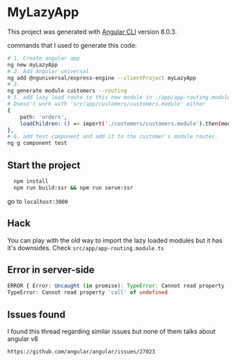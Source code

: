 # MyLazyApp

This project was generated with [Angular CLI](https://github.com/angular/angular-cli) version 8.0.3.

commands that I used to generate this code:

```bash
# 1. Create angular app
ng new myLazyApp
# 2. Add Angular universal
ng add @nguniversal/express-engine --clientProject myLazyApp
# 3.
ng generate module customers --routing
# 5. add lazy load route to this new module in ./app/app-routing.module.ts
# Doesn't work with 'src/app/customers/customers.module' either
{
    path: 'orders',
    loadChildren: () => import('./customers/customers.module').then(mod => mod.CustomersModule)
},
# 6. add test component and add it to the customer's module routes.
ng g component test
```

## Start the project

```bash
  npm install
  npm run build:ssr && npm run serve:ssr
```

go to `localhost:3000`

## Hack

You can play with the old way to import the lazy loaded modules but it has it's downsides. Check `src/app/app-routing.module.ts`

## Error in server-side

```ts
ERROR { Error: Uncaught (in promise): TypeError: Cannot read property 'call' of undefined
TypeError: Cannot read property 'call' of undefined
```

## Issues found

I found this thread regarding similar issues but none of them talks about angular v8

`https://github.com/angular/angular/issues/27023`
